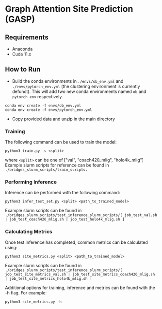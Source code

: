 # Graph Attention Site Prediction (GASP)

## Requirements
* Anaconda
* Cuda 11.x

## How to Run
* Build the conda environments in `./envs/ob_env.yml` and `./envs/pytorch_env.yml` (the clustering environment is currently defunct). This will add two new conda environments named `ob` and `pytorch_env` respectively.
 ```
 conda env create -f envs/ob_env.yml
 conda env create -f envs/pytorch_env.yml
 ```
* Copy provided data and unzip in the main directory
### Training
The following command can be used to train the model:
```
python3 train.py -s <split>
```
where ```<split>``` can be one of ["val", "coach420_mlig", "holo4k_mlig"]
Example slurm scripts for reference can be found in ```./bridges_slurm_scripts/train_scripts.```

### Performing Inference
Inference can be performed with the following command:
```
python3 infer_test_set.py <split> <path_to_trained_model>
```
Example slurm scripts can be found in ```./bridges_slurm_scripts/test_inference_slurm_scripts/[ job_test_val.sh | job_test_coach420_mlig.sh | job_test_holo4k_mlig.sh ]```


### Calculating Metrics
Once test inference has completed, common metrics can be calculated using:
```
python3 site_metrics.py <split> <path_to_trained_model>
```
Example slurm scripts can be found in ```./bridges_slurm_scripts/test_inference_slurm_scripts/[ job_test_site_metrics_val.sh | job_test_site_metrics_coach420_mlig.sh | job_test_site_metrics_holo4k_mlig.sh ]```

Additional options for training, inference and metrics can be found with the -h flag. For example:
```
python3 site_metrics.py -h
```
